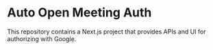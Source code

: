 # Auto Open Meeting Auth

This repository contains a Next.js project that provides APIs and UI for authorizing with Google.

